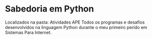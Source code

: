 # Sabedoria em Python 
Localizados na pasta: Atividades APE
Todos os programas e desafios desenvolvidos na linguagem Python durante o meu primeiro perído em Sistemas Para Internet.

